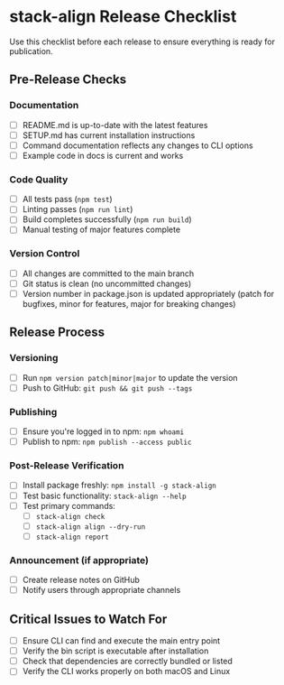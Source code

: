 # stack-align Release Checklist

Use this checklist before each release to ensure everything is ready for publication.

## Pre-Release Checks

### Documentation
- [ ] README.md is up-to-date with the latest features
- [ ] SETUP.md has current installation instructions
- [ ] Command documentation reflects any changes to CLI options
- [ ] Example code in docs is current and works

### Code Quality
- [ ] All tests pass (`npm test`)
- [ ] Linting passes (`npm run lint`)
- [ ] Build completes successfully (`npm run build`)
- [ ] Manual testing of major features complete

### Version Control
- [ ] All changes are committed to the main branch
- [ ] Git status is clean (no uncommitted changes)
- [ ] Version number in package.json is updated appropriately 
      (patch for bugfixes, minor for features, major for breaking changes)

## Release Process

### Versioning
- [ ] Run `npm version patch|minor|major` to update the version
- [ ] Push to GitHub: `git push && git push --tags`

### Publishing
- [ ] Ensure you're logged in to npm: `npm whoami`
- [ ] Publish to npm: `npm publish --access public`

### Post-Release Verification
- [ ] Install package freshly: `npm install -g stack-align`
- [ ] Test basic functionality: `stack-align --help`
- [ ] Test primary commands:
  - [ ] `stack-align check`
  - [ ] `stack-align align --dry-run`
  - [ ] `stack-align report`

### Announcement (if appropriate)
- [ ] Create release notes on GitHub
- [ ] Notify users through appropriate channels

## Critical Issues to Watch For

- [ ] Ensure CLI can find and execute the main entry point
- [ ] Verify the bin script is executable after installation
- [ ] Check that dependencies are correctly bundled or listed
- [ ] Verify the CLI works properly on both macOS and Linux
